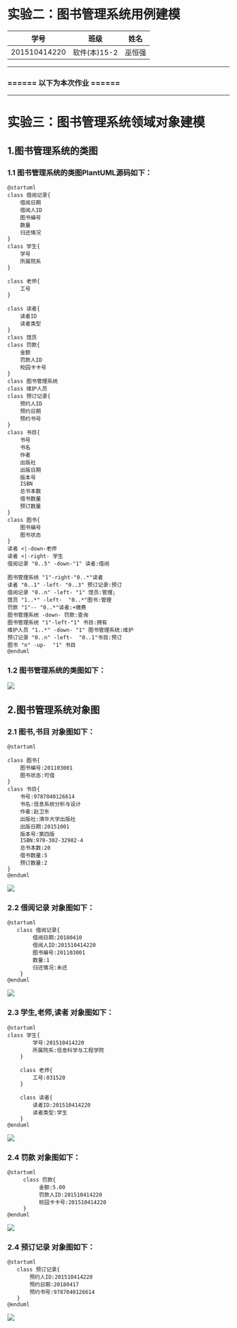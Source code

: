 # 实验二：图书管理系统用例建模
学号|班级|姓名|
|:-------:|:-------------: | :----------:|
|201510414220|软件(本)15-2|巫恒强|

***
### ====== 以下为本次作业 ======
- - -
# 实验三：图书管理系统领域对象建模
## 1.图书管理系统的类图
### 1.1 图书管理系统的类图PlantUML源码如下：
    @startuml
    class 借阅记录{
        借阅日期
        借阅人ID
        图书编号
        数量
        归还情况
    }
    class 学生{
        学号
        所属院系
    }
    
    class 老师{
        工号
    }
    
    class 读者{
        读者ID
        读者类型
    }
    class 馆员
    class 罚款{
        金额
        罚款人ID
        校园卡卡号
    }
    class 图书管理系统
    class 维护人员
    class 预订记录{
        预约人ID
        预约日期
        预约书号
    }
    class 书目{
        书号
        书名
        作者
        出版社
        出版日期
        版本号
        ISBN
        总书本数
        借书数量
        预订数量
    }
    class 图书{
        图书编号
        图书状态
    }
    读者 <|-down-老师
    读者 <|-right- 学生
    借阅记录 "0..5" -down-"1" 读者:借阅
    
    图书管理系统 "1"-right-"0..*"读者
    读者 "0..1" -left- "0..3" 预订记录:预订
    借阅记录 "0..n" -left- "1" 馆员:管理;
    馆员 "1..*" -left-  "0..*"图书:管理
    罚款 "1"-- "0..*"读者:+缴费
    图书管理系统 -down- 罚款:查询
    图书管理系统 "1"-left-"1" 书目:拥有
    维护人员 "1..*" -down- "1" 图书管理系统:维护
    预订记录 "0..n" -left-  "0..1"书目:预订
    图书 "n" -up-  "1" 书目
    @enduml
### 1.2 图书管理系统的类图如下：
![](images/3.1.png)


## 2.图书管理系统对象图
### 2.1 图书,书目 对象图如下：

    @startuml
    
    class 图书{
        图书编号:201103001
        图书状态:可借
    }
    class 书目{
        书号:9787040126614
        书名:信息系统分析与设计
        作者:赵卫东
        出版社:清华大学出版社
        出版日期:20151001
        版本号:第四版
        ISBN:978-302-32982-4
        总书本数:20
        借书数量:5
        预订数量:2
    }
    @enduml
![](images/图书,书目对象图.png)
### 2.2 借阅记录 对象图如下：
    @startuml
       class 借阅记录{
            借阅日期:20180410
            借阅人ID:201510414220
            图书编号:201103001
            数量:1
            归还情况:未还
        }
    @enduml
![](images/借阅记录对象图.png)

### 2.3 学生,老师,读者 对象图如下：
    @startuml
    class 学生{
            学号:201510414220
            所属院系:信息科学与工程学院
        }
    
        class 老师{
            工号:031520
        }
    
        class 读者{
            读者ID:201510414220
            读者类型:学生
        }
    @enduml
![](images/学生,老师,读者对象图.png)
### 2.4 罚款 对象图如下：
    @startuml
         class 罚款{
              金额:5.00
              罚款人ID:201510414220
              校园卡卡号:201510414220
         }
    @enduml
                  
  ![](images/罚款对象图.png)
### 2.4 预订记录 对象图如下：
    @startuml
       class 预订记录{
           预约人ID:201510414220
           预约日期:20180417
           预约书号:9787040126614
       }
    @enduml                
                    
  ![](images/预订记录对象图.png)